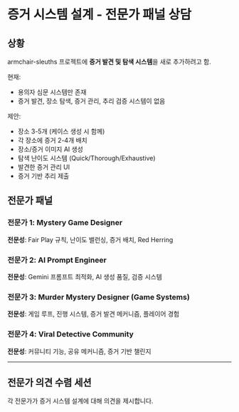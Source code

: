 # 증거 시스템 설계 - 전문가 패널 상담

## 상황
armchair-sleuths 프로젝트에 **증거 발견 및 탐색 시스템**을 새로 추가하려고 함.

현재:
- 용의자 심문 시스템만 존재
- 증거 발견, 장소 탐색, 증거 관리, 추리 검증 시스템이 없음

제안:
- 장소 3-5개 (케이스 생성 시 함께)
- 각 장소에 증거 2-4개 배치
- 장소/증거 이미지 AI 생성
- 탐색 난이도 시스템 (Quick/Thorough/Exhaustive)
- 발견한 증거 관리 UI
- 증거 기반 추리 제출

## 전문가 패널

### 전문가 1: Mystery Game Designer
**전문성**: Fair Play 규칙, 난이도 밸런싱, 증거 배치, Red Herring

### 전문가 2: AI Prompt Engineer
**전문성**: Gemini 프롬프트 최적화, AI 생성 품질, 검증 시스템

### 전문가 3: Murder Mystery Designer (Game Systems)
**전문성**: 게임 루프, 진행 시스템, 증거 발견 메커니즘, 플레이어 경험

### 전문가 4: Viral Detective Community
**전문성**: 커뮤니티 기능, 공유 메커니즘, 증거 기반 챌린지

---

## 전문가 의견 수렴 세션

각 전문가가 증거 시스템 설계에 대해 의견을 제시합니다.
